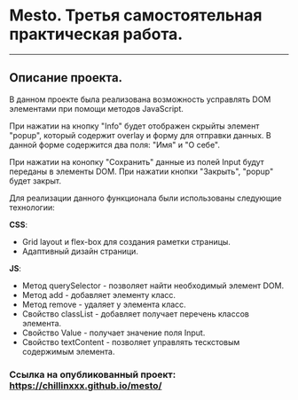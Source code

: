 # **Mesto. Третья самостоятельная практическая работа.**
***
##  Описание проекта.
В данном проекте была реализована возможность усправлять DOM элементами при помощи методов JavaScript.

При нажатии на  кнопку "Info" будет отображен скрыйты элемент "popup", который содержит overlay и форму для отправки данных.  В данной форме содержится два поля: "Имя" и "О себе".  

При нажатии на конопку "Сохранить" данные из полей Input будут переданы в элементы DOM. При нажатии кнопки "Закрыть", "popup" будет закрыт.

Для реализации данного функционала были использованы следующие технологии:

__CSS__:

* Grid layout и flex-box для создания раметки страницы. 
* Адаптивный дизайн страници.

__JS__:

* Метод querySelector - позволяет найти необходимый элемент DOM.
* Метод add - добавляет элементу класс.
* Метод remove - удаляет у элемента класс.
* Свойство  classList - добавляет получает перечень классов элемента.
* Свойство Value - получает значение поля Input.
* Свойство textContent - позволяет управлять тескстовым содержимым элемента.

### Ссылка на опубликованный проект:  https://chillinxxx.github.io/mesto/